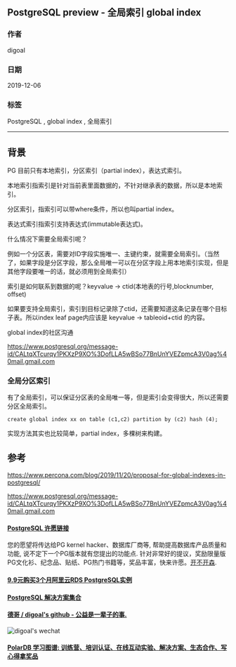 ## PostgreSQL preview - 全局索引 global index  
                                                                                                               
### 作者                                                                      
digoal                                                                                                               
                                                                                                               
### 日期                                                                                                               
2019-12-06                                                                                                           
                                                                                                               
### 标签                                                                                                               
PostgreSQL , global index , 全局索引       
                                                                                                               
----                                                                                                               
                                                                                                               
## 背景    
PG 目前只有本地索引，分区索引（partial index），表达式索引。  
  
本地索引指索引是针对当前表里面数据的，不针对继承表的数据，所以是本地索引。  
  
分区索引，指索引可以带where条件，所以也叫partial index。  
  
表达式索引指索引支持表达式(immutable表达式)。  
  
什么情况下需要全局索引呢？  
  
例如一个分区表，需要对ID字段实施唯一、主键约束，就需要全局索引。（当然了，如果字段是分区字段，那么全局唯一可以在分区字段上用本地索引实现，但是其他字段要唯一的话，就必须用到全局索引）  
  
索引是如何联系到数据的呢？keyvalue -> ctid(本地表的行号,blocknumber, offset)  
  
  
如果要支持全局索引，索引到目标记录除了ctid，还需要知道这条记录在哪个目标子表。所以index leaf page内应该是 keyvalue -> tableoid+ctid  的内容。  
  
global index的社区沟通  
  
https://www.postgresql.org/message-id/CALtqXTcurqy1PKXzP9XO%3DofLLA5wBSo77BnUnYVEZpmcA3V0ag%40mail.gmail.com  
  
### 全局分区索引
有了全局索引，可以保证分区表的全局唯一等，但是索引会变得很大，所以还需要分区全局索引。   
  
```
create global index xx on table (c1,c2) partition by (c2) hash (4);
```
  
实现方法其实也比较简单，partial index，多棵树来构建。   
  
## 参考  
https://www.percona.com/blog/2019/11/20/proposal-for-global-indexes-in-postgresql/  
  
https://www.postgresql.org/message-id/CALtqXTcurqy1PKXzP9XO%3DofLLA5wBSo77BnUnYVEZpmcA3V0ag%40mail.gmail.com  
   
  
  
  
  
  
  
  
  
  
  
  
  
  
  
  
  
  
  
  
  
  
  
  
  
  
  
  
  
  
  
  
  
  
  
  
  
  
  
  
  
  
  
  
  
  
  
  
  
  
  
  
  
  
  
  
#### [PostgreSQL 许愿链接](https://github.com/digoal/blog/issues/76 "269ac3d1c492e938c0191101c7238216")
您的愿望将传达给PG kernel hacker、数据库厂商等, 帮助提高数据库产品质量和功能, 说不定下一个PG版本就有您提出的功能点. 针对非常好的提议，奖励限量版PG文化衫、纪念品、贴纸、PG热门书籍等，奖品丰富，快来许愿。[开不开森](https://github.com/digoal/blog/issues/76 "269ac3d1c492e938c0191101c7238216").  
  
  
#### [9.9元购买3个月阿里云RDS PostgreSQL实例](https://www.aliyun.com/database/postgresqlactivity "57258f76c37864c6e6d23383d05714ea")
  
  
#### [PostgreSQL 解决方案集合](https://yq.aliyun.com/topic/118 "40cff096e9ed7122c512b35d8561d9c8")
  
  
#### [德哥 / digoal's github - 公益是一辈子的事.](https://github.com/digoal/blog/blob/master/README.md "22709685feb7cab07d30f30387f0a9ae")
  
  
![digoal's wechat](../pic/digoal_weixin.jpg "f7ad92eeba24523fd47a6e1a0e691b59")
  
  
#### [PolarDB 学习图谱: 训练营、培训认证、在线互动实验、解决方案、生态合作、写心得拿奖品](https://www.aliyun.com/database/openpolardb/activity "8642f60e04ed0c814bf9cb9677976bd4")
  
